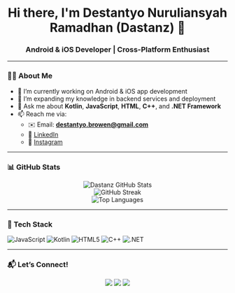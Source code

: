 <!-- Header -->
<h1 align="center">Hi there, I'm Destantyo Nuruliansyah Ramadhan (Dastanz) 👋</h1>
<h3 align="center">Android & iOS Developer | Cross-Platform Enthusiast</h3>

---

### 👨‍💻 About Me

- 🔭 I’m currently working on Android & iOS app development
- 🌱 I’m expanding my knowledge in backend services and deployment
- 💬 Ask me about **Kotlin**, **JavaScript**, **HTML**, **C++**, and **.NET Framework**
- 📫 Reach me via:
  - ✉️ Email: **destantyo.browen@gmail.com**
  - 💼 [LinkedIn](https://www.linkedin.com/in/destantyoramadhan/)
  - 📸 [Instagram](https://www.instagram.com/destantyobrowen/)

---

### 📊 GitHub Stats

<p align="center">
  <img src="https://github-readme-stats.vercel.app/api?username=wonderfullgazzle&show_icons=true&theme=tokyonight" alt="Dastanz GitHub Stats"/>
  <br/>
  <img src="https://github-readme-streak-stats.herokuapp.com/?user=wonderfullgazzle&theme=tokyonight" alt="GitHub Streak"/>
  <br/>
  <img src="https://github-readme-stats.vercel.app/api/top-langs/?username=wonderfullgazzle&layout=compact&theme=tokyonight" alt="Top Languages"/>
</p>

---

### 🧰 Tech Stack

![JavaScript](https://img.shields.io/badge/-JavaScript-F7DF1E?style=flat-square&logo=javascript&logoColor=black)
![Kotlin](https://img.shields.io/badge/-Kotlin-0095D5?style=flat-square&logo=kotlin&logoColor=white)
![HTML5](https://img.shields.io/badge/-HTML5-E34F26?style=flat-square&logo=html5&logoColor=white)
![C++](https://img.shields.io/badge/-C++-00599C?style=flat-square&logo=c%2B%2B&logoColor=white)
![.NET](https://img.shields.io/badge/-.NET-512BD4?style=flat-square&logo=dotnet&logoColor=white)

---

### 📬 Let’s Connect!

<p align="center">
  <a href="mailto:wonderfullgazzle@gmail.com"><img src="https://img.shields.io/badge/Email-D14836?style=for-the-badge&logo=gmail&logoColor=white"/></a>
  <a href="https://www.linkedin.com/in/your-linkedin/"><img src="https://img.shields.io/badge/LinkedIn-0077B5?style=for-the-badge&logo=linkedin&logoColor=white"/></a>
  <a href="https://www.instagram.com/your-instagram/"><img src="https://img.shields.io/badge/Instagram-E4405F?style=for-the-badge&logo=instagram&logoColor=white"/></a>
</p>
